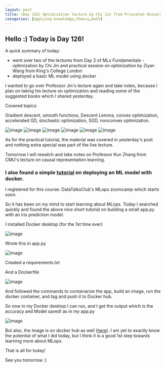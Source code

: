 ```yaml
---
layout: post
title: (Day 126) Optimization lecture by Chi Jin from Princeton University + using Docker for the 1st time
categories: [applying-knowledge,theory,math]
---
```


## Hello :) Today is Day 126!
A quick summary of today:
* went over two of the lectures from Day 2 of MLx Fundamentals - optimization by Chi Jin and practical session on optimization by Ziyan Wang from King's College London
* deployed a basic ML model using docker

I wanted to go over Professor Jin's lecture again and take notes, because I plan on taking his lecture on optimization and reading some of the suggested books which I shared yesterday.

Covered topics:

Gradient descent, smooth functions, Descent Lemma, convex optimization, accelerated GD, stochastic optimization, SGD, nonconvex optimization.

![image](https://github.com/user-attachments/assets/d59304fd-372b-4477-bcec-9e3fc0cf172e)
![image](https://github.com/user-attachments/assets/435d9dcf-0da8-4942-8931-99ef78bef219)
![image](https://github.com/user-attachments/assets/9a0822da-a81e-41e2-bf04-9f2b146efb91)
![image](https://github.com/user-attachments/assets/d0e65505-4059-4634-a9ec-93a32fb7f8e0)
![image](https://github.com/user-attachments/assets/4bf5485d-db4c-463d-8ee7-02aff92dca5c)
![image](https://github.com/user-attachments/assets/50c31aff-41b2-427e-bff6-979e002668b7)

As for the practical tutorial, the material was covered in yesterday's post and nothing extra special was part of the live lecture. 

Tomorrow I will rewatch and take notes on Professor Kun Zhang from CMU's lecture on causal representation learning.

### I also found a simple [tutorial](https://dev.to/pavanbelagatti/a-step-by-step-guide-to-containerizing-and-deploying-machine-learning-models-with-docker-21al) on deploying an ML model with docker.

I registered for this course: DataTalksClub's MLops zoomcamp which starts soon. 

So it has been on my mind to start learning about MLops. Today I searched quickly and found the above nice short tutorial on building a small app.py with an iris prediction model. 

I installed Docker desktop (for the 1st time ever)

![image](https://github.com/user-attachments/assets/0e7f8d20-6bfd-4089-933f-49a1da717bd4)

Wrote this in app.py

![image](https://github.com/user-attachments/assets/a89e16f3-9125-4124-8690-3477256a674e)

Created a requirements.txt

And a Dockerfile 

![image](https://github.com/user-attachments/assets/36eab827-6743-4c86-b6a4-7d6690d2ba60)

And followed the commands to containarize the app, build an image, run the docker container, and tag and push it to Docker hub. 

So now in my Docker desktop I can run, and I get the output which is the accuracy and Model saved! as in my app.py

![image](https://github.com/user-attachments/assets/4a83f1fe-75ea-45e4-ac73-58167b2d188d)

But also, the image is on docker hub as well ([here](https://hub.docker.com/repository/docker/timee98642/ml-docker-app/general)). I am yet to exactly know the potential of what I did today, but I think it is a good 1st step towards learning more about MLops.

That is all for today!

See you tomorrow :)
